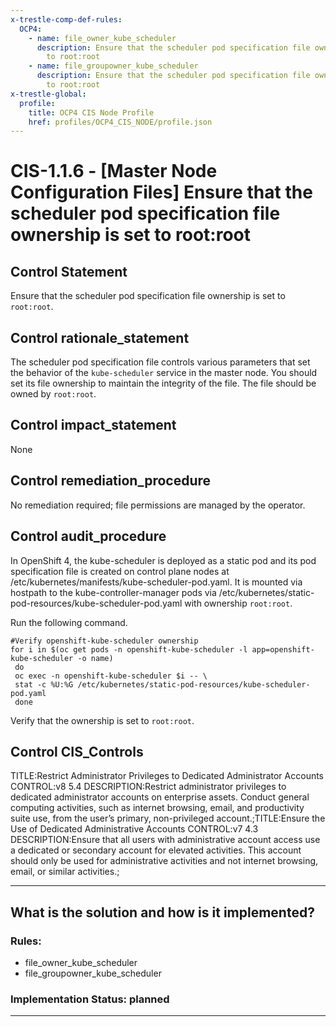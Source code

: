 ```yaml
---
x-trestle-comp-def-rules:
  OCP4:
    - name: file_owner_kube_scheduler
      description: Ensure that the scheduler pod specification file ownership is set
        to root:root
    - name: file_groupowner_kube_scheduler
      description: Ensure that the scheduler pod specification file ownership is set
        to root:root
x-trestle-global:
  profile:
    title: OCP4 CIS Node Profile
    href: profiles/OCP4_CIS_NODE/profile.json
---
```


# CIS-1.1.6 - \[Master Node Configuration Files\] Ensure that the scheduler pod specification file ownership is set to root:root

## Control Statement

Ensure that the scheduler pod specification file ownership is set to `root:root`.

## Control rationale_statement

The scheduler pod specification file controls various parameters that set the behavior of the `kube-scheduler` service in the master node. You should set its file ownership to maintain the integrity of the file. The file should be owned by `root:root`.

## Control impact_statement

None

## Control remediation_procedure

No remediation required; file permissions are managed by the operator.

## Control audit_procedure

In OpenShift 4, the kube-scheduler is deployed as a static pod and its pod specification file is created on control plane nodes at /etc/kubernetes/manifests/kube-scheduler-pod.yaml. It is mounted via hostpath to the kube-controller-manager pods via /etc/kubernetes/static-pod-resources/kube-scheduler-pod.yaml with ownership `root:root`.

Run the following command. 

```
#Verify openshift-kube-scheduler ownership
for i in $(oc get pods -n openshift-kube-scheduler -l app=openshift-kube-scheduler -o name)
 do
 oc exec -n openshift-kube-scheduler $i -- \
 stat -c %U:%G /etc/kubernetes/static-pod-resources/kube-scheduler-pod.yaml
 done
```

Verify that the ownership is set to `root:root`.

## Control CIS_Controls

TITLE:Restrict Administrator Privileges to Dedicated Administrator Accounts CONTROL:v8 5.4 DESCRIPTION:Restrict administrator privileges to dedicated administrator accounts on enterprise assets. Conduct general computing activities, such as internet browsing, email, and productivity suite use, from the user’s primary, non-privileged account.;TITLE:Ensure the Use of Dedicated Administrative Accounts CONTROL:v7 4.3 DESCRIPTION:Ensure that all users with administrative account access use a dedicated or secondary account for elevated activities. This account should only be used for administrative activities and not internet browsing, email, or similar activities.;

______________________________________________________________________

## What is the solution and how is it implemented?

<!-- For implementation status enter one of: implemented, partial, planned, alternative, not-applicable -->

<!-- Note that the list of rules under ### Rules: is read-only and changes will not be captured after assembly to JSON -->

<!-- Add control implementation description here for control: CIS-1.1.6 -->

### Rules:

  - file_owner_kube_scheduler
  - file_groupowner_kube_scheduler

### Implementation Status: planned

______________________________________________________________________

